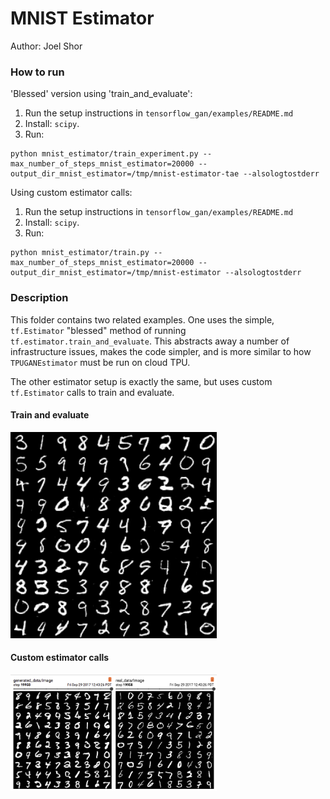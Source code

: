 # MNIST Estimator

Author: Joel Shor

### How to run


'Blessed' version using 'train_and_evaluate':

1. Run the setup instructions in `tensorflow_gan/examples/README.md`
1. Install: `scipy`.
1. Run:

```
python mnist_estimator/train_experiment.py --max_number_of_steps_mnist_estimator=20000 --output_dir_mnist_estimator=/tmp/mnist-estimator-tae --alsologtostderr
```

Using custom estimator calls:

1. Run the setup instructions in `tensorflow_gan/examples/README.md`
1. Install: `scipy`.
1. Run:

```
python mnist_estimator/train.py --max_number_of_steps_mnist_estimator=20000 --output_dir_mnist_estimator=/tmp/mnist-estimator --alsologtostderr
```

### Description

This folder contains two related examples. One uses the simple, `tf.Estimator`
"blessed" method of running `tf.estimator.train_and_evaluate`. This abstracts
away a number of infrastructure issues, makes the code simpler, and is more
similar to how `TPUGANEstimator` must be run on cloud TPU.

The other estimator setup is exactly the same, but uses custom `tf.Estimator`
calls to train and evaluate.

#### Train and evaluate

<img src="images/tae_unconditional_gan.png" title="train_and_evaluate, unconditional GAN" width="330" />

#### Custom estimator calls

<img src="images/mnist_estimator_unconditional_gan.png" title="Custom calls, unconditional GAN" width="330" />
